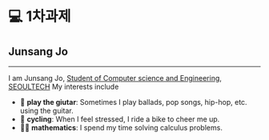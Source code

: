 # 💻 1차과제
 ## Junsang Jo
-----
I am Junsang Jo, [Student of Computer science and Engineering](https://computer.seoultech.ac.kr/), [SEOULTECH](https://en.soultech.ac.kr)
My interests include
* 🎸 **play the giutar**: Sometimes I play ballads, pop songs, hip-hop, etc. using the guitar.
* 🚴 **cycling**: When I feel stressed, I ride a bike to cheer me up.
* 👨‍🎓 **mathematics**: I spend my time solving calculus problems.

